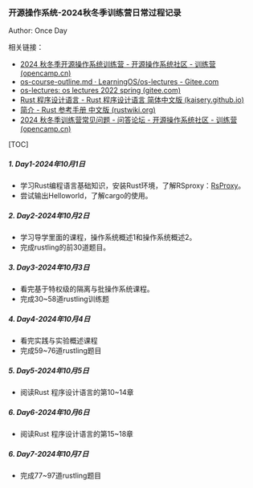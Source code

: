 ### 开源操作系统-2024秋冬季训练营日常过程记录

Author: Once Day

相关链接：

- [2024 秋冬季开源操作系统训练营 - 开源操作系统社区 - 训练营 (opencamp.cn)](https://opencamp.cn/os2edu/camp/2024fall)
- [os-course-outline.md · LearningOS/os-lectures - Gitee.com](https://gitee.com/learning-os/os-lectures/blob/master/os-course-outline.md)
- [os-lectures: os lectures 2022 spring (gitee.com)](https://gitee.com/learning-os/os-lectures#/learning-os/os-lectures/blob/master/os-course-outline.md)
- [Rust 程序设计语言 - Rust 程序设计语言 简体中文版 (kaisery.github.io)](https://kaisery.github.io/trpl-zh-cn/title-page.html)
- [简介 - Rust 参考手册 中文版 (rustwiki.org)](https://rustwiki.org/zh-CN/reference/introduction.html)
- [2024 秋冬季训练营常见问题 - 问答论坛 - 开源操作系统社区 - 训练营 (opencamp.cn)](https://opencamp.cn/os2edu/bbs/1382)

[TOC]

##### 1. Day1-2024年10月1日

- 学习Rust编程语言基础知识，安装Rust环境，了解RSproxy：[RsProxy](https://rsproxy.cn/)。
- 尝试输出Helloworld，了解cargo的使用。

##### 2. Day2-2024年10月2日

- 学习导学里面的课程，操作系统概述1和操作系统概述2。
- 完成rustling的前30道题目。

##### 3. Day3-2024年10月3日

- 看完基于特权级的隔离与批操作系统课程。
- 完成30~58道rustling训练题

##### 4. Day4-2024年10月4日

- 看完实践与实验概述课程
- 完成59~76道rustling题目

##### 5. Day5-2024年10月5日

- 阅读Rust 程序设计语言的第10~14章

##### 6. Day6-2024年10月6日

- 阅读Rust 程序设计语言的第15~18章

##### 6. Day7-2024年10月7日

- 完成77~97道rustling题目
